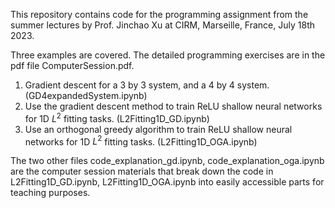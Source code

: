This repository contains code for the programming assignment from the summer lectures by Prof. Jinchao Xu at CIRM, Marseille, France, July 18th 2023. 

Three examples are covered. The detailed programming exercises are in the pdf file ComputerSession.pdf. 
1. Gradient descent for a 3 by 3 system, and a 4 by 4 system. (GD4expandedSystem.ipynb)
2. Use the gradient descent method to train ReLU shallow neural networks for 1D $L^2$ fitting tasks. (L2Fitting1D_GD.ipynb)
3. Use an orthogonal greedy algorithm to train ReLU shallow neural networks for 1D $L^2$ fitting tasks. (L2Fitting1D_OGA.ipynb)

The two other files code_explanation_gd.ipynb, code_explanation_oga.ipynb are the computer session materials that break down the code in L2Fitting1D_GD.ipynb, L2Fitting1D_OGA.ipynb into easily accessible parts for teaching purposes. 

